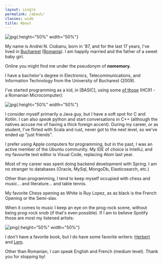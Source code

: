 ```yaml
---
layout: single
permalink: /about/
classes: wide
title: About
---
```


![jpg]({{site.url}}/assets/images/about/me-it.jpg){:height="50%" width="50%"} 

My name is Andrei N. Ciobanu, born in '87, and for the last 17 years, I've lived in [Bucharest](https://en.wikipedia.org/wiki/Bucharest) ([Romania](https://en.wikipedia.org/wiki/Romania)). I am happily married and the father of a sweet baby girl. 

Online you might find me under the pseudonym of **nomemory**. 

I have a bachelor's degree in Electronics, Telecommunications, and Information Technology from the University of Bucharest (2009). 

I've started programming as a kid, in [BASIC], using some [of those](https://muzeuldecalculatoare.ro/2018/09/23/i-c-e-felix-hc-91/) (HC91 - a Romanian Microcomputer):

![jpg]({{site.url}}/assets/images/about/hc91.jpg){:height="50%" width="50%"} 

I consider myself primarily a Java guy, but I have a soft spot for C and Kotlin. I can also *speak* python and start conversations in C++ (although the natives accuse me of having a thick foreign accent). During my career, or as student, I've flirted with Scala and rust, never got to the next level, so we've ended up "just friends".

I prefer using Apple computers for programming, but in the past, I was an active member of the Ubuntu community. My IDE of choice is IntelliJ, and my favourite text editor is Visual Code, replacing Atom last year.

Most of my career was spent doing backend development with Spring. I am no stranger to databases (Oracle, MySql, MongoDb, Elasticsearch, etc.)
 
Other than programming, I tend to keep myself occupied with chess and music... and literature... and table tennis. 

My favorite Chess opening as White is Ruy Lopez, as as black is the French Opening or the Semi-slav. 

When it comes to music I keep an eye on the prog-rock scene, without being prog-rock snob (if that's even possible). If I am to believe Spotify those are most my listened artists:

![png]({{site.url}}/assets/images/about/artists.png){:height="50%" width="50%"} 

I don't have a favorite book, but I do have some favorite writers: [Herbert](https://en.wikipedia.org/wiki/Frank_Herbert) and [Lem](https://en.wikipedia.org/wiki/Stanis%C5%82aw_Lem).

Other than Romanian, I can speak English and French (medium level).
Thank you for stopping by!
